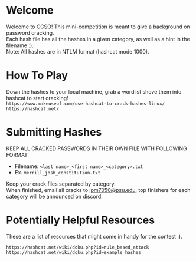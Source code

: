# Welcome 
Welcome to CCSO! This mini-competition is meant to give a background on password cracking. \
Each hash file has all the hashes in a given category, as well as a hint in the filename :). \
Note: All hashes are in NTLM format (hashcat mode 1000).

# How To Play
Down the hashes to your local machine, grab a wordlist shove them into hashcat to start cracking!\
`https://www.makeuseof.com/use-hashcat-to-crack-hashes-linux/` \
`https://hashcat.net/`


# Submitting Hashes
KEEP ALL CRACKED PASSWORDS IN THEIR OWN FILE WITH FOLLOWING FORMAT:
- Filename: `<last name>_<first name>_<category>.txt`
- Ex. `merrill_josh_constitution.txt`

Keep your crack files separated by category. \
When finished, email all cracks to jpm7050@psu.edu, top finishers for each category will be announced on discord.

# Potentially Helpful Resources 
These are a list of resources that might come in handy for the contest :).

`https://hashcat.net/wiki/doku.php?id=rule_based_attack`\
`https://hashcat.net/wiki/doku.php?id=example_hashes`
